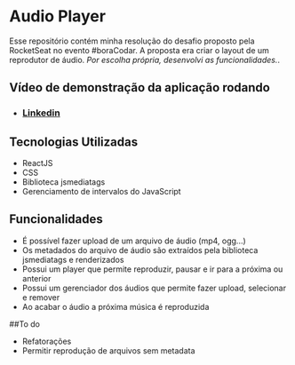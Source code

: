# Audio Player

Esse repositório contém minha resolução do desafio proposto pela RocketSeat no evento #boraCodar. A proposta era criar o layout de um reprodutor de áudio. *Por escolha própria, desenvolvi as funcionalidades.*.

## Vídeo de demonstração da aplicação rodando
- ### [Linkedin](https://www.linkedin.com/posts/joaopedrosantanac_boracodar-boracodar-react-activity-7021455491423715329-wneV?utm_source=share&utm_medium=member_desktop)

## Tecnologias Utilizadas
- ReactJS
- CSS
- Biblioteca jsmediatags
- Gerenciamento de intervalos do JavaScript

## Funcionalidades
- É possível fazer upload de um arquivo de áudio (mp4, ogg...)
- Os metadados do arquivo de áudio são extraídos pela biblioteca jsmediatags e renderizados
- Possui um player que permite reproduzir, pausar e ir para a próxima ou anterior 
- Possui um gerenciador dos áudios que permite fazer upload, selecionar e remover
- Ao acabar o áudio a próxima música é reproduzida

##To do
- Refatorações
- Permitir reprodução de arquivos sem metadata
